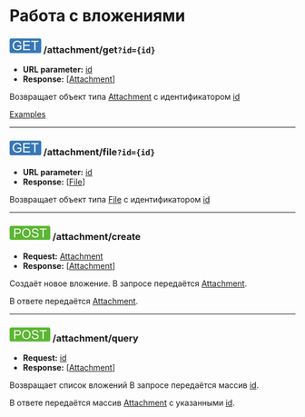 Работа с вложениями
===================

<a name="get"></a>

### ![GET](../../img/get.png) /attachment/get`?id={id}`
* **URL parameter:** [id](../../types.md#attachmentmeta)
* **Response:** [[Attachment](../../types.md#attachment)]

Возвращает объект типа [Attachment](../../types.md#attachment) с идентификатором [id](../../types.md#attachmentmeta)

[Examples](get/examples/get.md)

---

<a name="file"></a>

### ![GET](../../img/get.png) /attachment/file`?id={id}`
* **URL parameter:** [id](../../types.md#attachmentmeta)
* **Response:** [[File](../../types.md#attachment)]

Возвращает объект типа [File](../../types.md#attachment) с идентификатором [id](../../types.md#attachmentmeta)

---

<a name="create"></a>

### ![POST](../../img/post.png) /attachment/create
* **Request:** [Attachment](../../types.md#attachment)
* **Response:** [[Attachment](../../types.md#attachment)]

Создаёт новое вложение. В запросе передаётся [Attachment](../../types.md#attachment). 

В ответе передаётся [Attachment](../../types.md#attachment).

---

<a name="query"></a>

### ![POST](../../img/post.png) /attachment/query 
* **Request:** [id](../../types.md#attachment)
* **Response:** [[Attachment](../../types.md#attachment)]

Возвращает список вложений В запросе передаётся массив [id](../../types.md#attachmentmeta).

В ответе передаётся массив [Attachment](../../types.md#attachment) c указанными [id](../../types.md#attachmentmeta).
